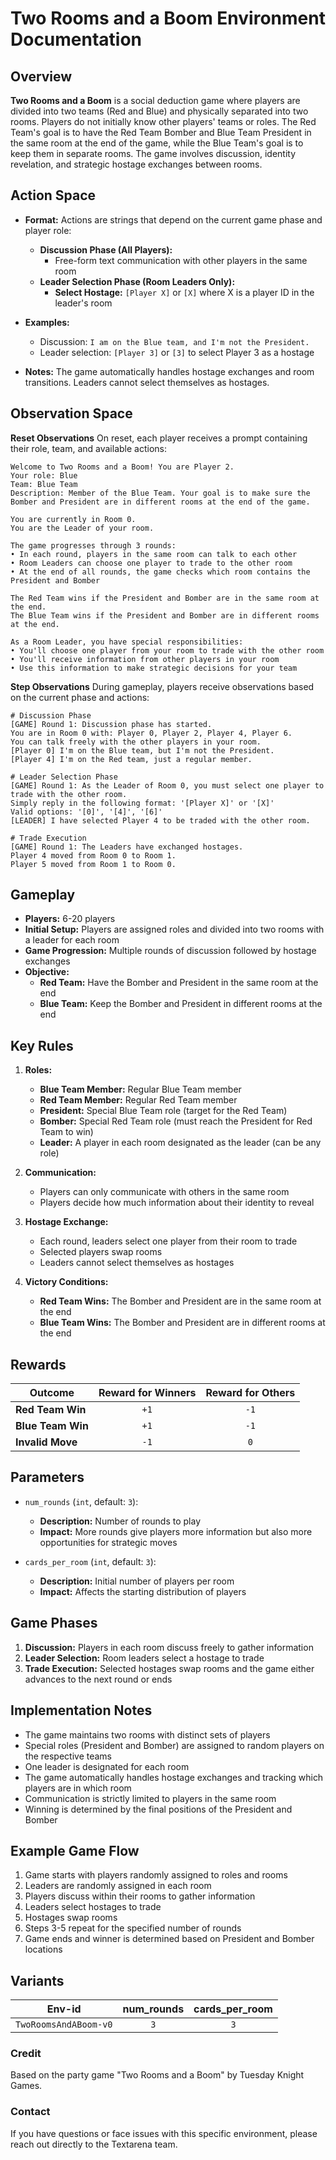 # Two Rooms and a Boom Environment Documentation

## Overview
**Two Rooms and a Boom** is a social deduction game where players are divided into two teams (Red and Blue) and physically separated into two rooms. Players do not initially know other players' teams or roles. The Red Team's goal is to have the Red Team Bomber and Blue Team President in the same room at the end of the game, while the Blue Team's goal is to keep them in separate rooms. The game involves discussion, identity revelation, and strategic hostage exchanges between rooms.

## Action Space

- **Format:** Actions are strings that depend on the current game phase and player role:
  - **Discussion Phase (All Players):**
    - Free-form text communication with other players in the same room
  - **Leader Selection Phase (Room Leaders Only):**
    - **Select Hostage:** `[Player X]` or `[X]` where X is a player ID in the leader's room

- **Examples:**
  - Discussion: `I am on the Blue team, and I'm not the President.`
  - Leader selection: `[Player 3]` or `[3]` to select Player 3 as a hostage

- **Notes:** The game automatically handles hostage exchanges and room transitions. Leaders cannot select themselves as hostages.

## Observation Space

**Reset Observations**
On reset, each player receives a prompt containing their role, team, and available actions:

```plaintext
Welcome to Two Rooms and a Boom! You are Player 2.
Your role: Blue
Team: Blue Team
Description: Member of the Blue Team. Your goal is to make sure the Bomber and President are in different rooms at the end of the game.

You are currently in Room 0.
You are the Leader of your room.

The game progresses through 3 rounds:
• In each round, players in the same room can talk to each other
• Room Leaders can choose one player to trade to the other room
• At the end of all rounds, the game checks which room contains the President and Bomber

The Red Team wins if the President and Bomber are in the same room at the end.
The Blue Team wins if the President and Bomber are in different rooms at the end.

As a Room Leader, you have special responsibilities:
• You'll choose one player from your room to trade with the other room
• You'll receive information from other players in your room
• Use this information to make strategic decisions for your team
```

**Step Observations**
During gameplay, players receive observations based on the current phase and actions:

```plaintext
# Discussion Phase
[GAME] Round 1: Discussion phase has started.
You are in Room 0 with: Player 0, Player 2, Player 4, Player 6.
You can talk freely with the other players in your room.
[Player 0] I'm on the Blue team, but I'm not the President.
[Player 4] I'm on the Red team, just a regular member.

# Leader Selection Phase
[GAME] Round 1: As the Leader of Room 0, you must select one player to trade with the other room.
Simply reply in the following format: '[Player X]' or '[X]'
Valid options: '[0]', '[4]', '[6]'
[LEADER] I have selected Player 4 to be traded with the other room.

# Trade Execution
[GAME] Round 1: The Leaders have exchanged hostages.
Player 4 moved from Room 0 to Room 1.
Player 5 moved from Room 1 to Room 0.
```

## Gameplay

- **Players:** 6-20 players
- **Initial Setup:** Players are assigned roles and divided into two rooms with a leader for each room
- **Game Progression:** Multiple rounds of discussion followed by hostage exchanges
- **Objective:**
  - **Red Team:** Have the Bomber and President in the same room at the end
  - **Blue Team:** Keep the Bomber and President in different rooms at the end

## Key Rules

1. **Roles:**
   - **Blue Team Member:** Regular Blue Team member
   - **Red Team Member:** Regular Red Team member
   - **President:** Special Blue Team role (target for the Red Team)
   - **Bomber:** Special Red Team role (must reach the President for Red Team to win)
   - **Leader:** A player in each room designated as the leader (can be any role)

2. **Communication:**
   - Players can only communicate with others in the same room
   - Players decide how much information about their identity to reveal

3. **Hostage Exchange:**
   - Each round, leaders select one player from their room to trade
   - Selected players swap rooms
   - Leaders cannot select themselves as hostages

4. **Victory Conditions:**
   - **Red Team Wins:** The Bomber and President are in the same room at the end
   - **Blue Team Wins:** The Bomber and President are in different rooms at the end

## Rewards

| Outcome          | Reward for Winners | Reward for Others |
|------------------|:------------------:|:-----------------:|
| **Red Team Win** | `+1`               | `-1`              |
| **Blue Team Win**| `+1`               | `-1`              |
| **Invalid Move** | `-1`               | `0`               |

## Parameters

- `num_rounds` (`int`, default: `3`):
  - **Description:** Number of rounds to play
  - **Impact:** More rounds give players more information but also more opportunities for strategic moves

- `cards_per_room` (`int`, default: `3`):
  - **Description:** Initial number of players per room
  - **Impact:** Affects the starting distribution of players

## Game Phases

1. **Discussion:** Players in each room discuss freely to gather information
2. **Leader Selection:** Room leaders select a hostage to trade
3. **Trade Execution:** Selected hostages swap rooms and the game either advances to the next round or ends

## Implementation Notes

- The game maintains two rooms with distinct sets of players
- Special roles (President and Bomber) are assigned to random players on the respective teams
- One leader is designated for each room
- The game automatically handles hostage exchanges and tracking which players are in which room
- Communication is strictly limited to players in the same room
- Winning is determined by the final positions of the President and Bomber

## Example Game Flow

1. Game starts with players randomly assigned to roles and rooms
2. Leaders are randomly assigned in each room
3. Players discuss within their rooms to gather information
4. Leaders select hostages to trade
5. Hostages swap rooms
6. Steps 3-5 repeat for the specified number of rounds
7. Game ends and winner is determined based on President and Bomber locations

## Variants

| Env-id                     | num_rounds | cards_per_room |
|----------------------------|:----------:|:--------------:|
| `TwoRoomsAndABoom-v0`      |    `3`     |      `3`       |

### Credit
Based on the party game "Two Rooms and a Boom" by Tuesday Knight Games.

### Contact
If you have questions or face issues with this specific environment, please reach out directly to the Textarena team.

